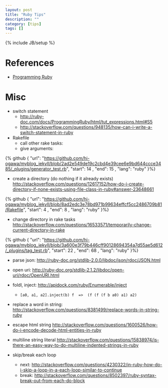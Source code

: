 ```yaml
---
layout: post
title: "Ruby Tips"
description: ""
category: [tips]
tags: []
---
```

{% include JB/setup %}


# References

- [Programming Ruby](http://ruby-doc.com/docs/ProgrammingRuby/html/index.html)

# Misc

- switch statement
  - <http://ruby-doc.com/docs/ProgrammingRuby/html/tut_expressions.html#S5>
  - <http://stackoverflow.com/questions/948135/how-can-i-write-a-switch-statement-in-ruby>
- Rakefile
  - call other rake tasks: 
  - give arguments:


{% github { "url":     "https://github.com/hi-ogawa/myblog_jekyll/blob/2ad2e549de19c2cbd4e39cee6e9bd644ccce3485/_plugins/generator_test.rb", "start": 14  , "end": 15    , "lang": "ruby" }%}
- create a directory (do nothing if it already exists) <http://stackoverflow.com/questions/12617152/how-do-i-create-directory-if-none-exists-using-file-class-in-ruby#answer-23648661>


{% github { "url":     "https://github.com/hi-ogawa/myblog_jekyll/blob/8ad2edc3e78bd971b99634effcf5cc2486709b81/Rakefile", "start": 4  , "end":  8   , "lang": "ruby" }%}
- change directory in rake tasks <http://stackoverflow.com/questions/16533571/temporarily-change-current-directory-in-rake>

{% github { "url":     "https://github.com/hi-ogawa/myblog_jekyll/blob/3a600e3f79b446cff90128694354a7d55ae5d612/_plugins/tag_test.rb", "start": 22  , "end": 68 , "lang": "ruby" }%}
- parse json: <http://ruby-doc.org/stdlib-2.0.0/libdoc/json/rdoc/JSON.html>
- open uri: <http://ruby-doc.org/stdlib-2.1.2/libdoc/open-uri/rdoc/OpenURI.html>
- foldl, inject: <http://apidock.com/ruby/Enumerable/inject>
  - `[a0, a1, a2].inject(b) f  =>  (f (f (f b a0) a1) a2)`
- replace a word in string: <http://stackoverflow.com/questions/8381499/replace-words-in-string-ruby>
- escape html string <http://stackoverflow.com/questions/1600526/how-do-i-encode-decode-html-entities-in-ruby>
- multiline string literal <http://stackoverflow.com/questions/15838974/is-there-an-easy-way-to-do-multiline-indented-strings-in-ruby>


- skip/break each loop
  - next: <http://stackoverflow.com/questions/4230322/in-ruby-how-do-i-skip-a-loop-in-a-each-loop-similar-to-continue>
  - break: <http://stackoverflow.com/questions/8502397/ruby-syntax-break-out-from-each-do-block>
